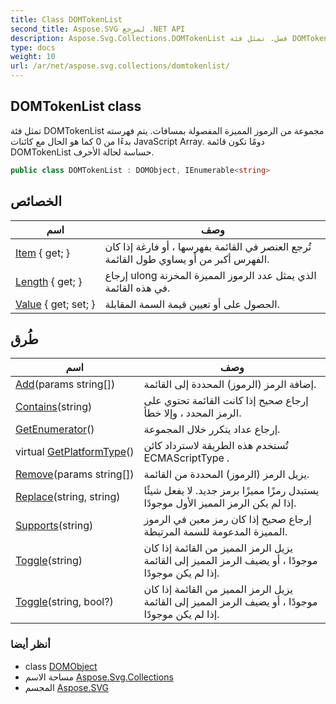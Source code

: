 ```yaml
---
title: Class DOMTokenList
second_title: Aspose.SVG لمرجع .NET API
description: Aspose.Svg.Collections.DOMTokenList فصل. تمثل فئة DOMTokenList مجموعة من الرموز المميزة المفصولة بمسافات. يتم فهرسته بدءًا من 0 كما هو الحال مع كائنات JavaScript Array. دومًا تكون قائمة DOMTokenList حساسة لحالة الأحرف.
type: docs
weight: 10
url: /ar/net/aspose.svg.collections/domtokenlist/
---
```

## DOMTokenList class

تمثل فئة DOMTokenList مجموعة من الرموز المميزة المفصولة بمسافات. يتم فهرسته بدءًا من 0 كما هو الحال مع كائنات JavaScript Array. دومًا تكون قائمة DOMTokenList حساسة لحالة الأحرف.

```csharp
public class DOMTokenList : DOMObject, IEnumerable<string>
```

## الخصائص

| اسم | وصف |
| --- | --- |
| [Item](../../aspose.svg.collections/domtokenlist/item/) { get; } | تُرجع العنصر في القائمة بفهرسها ، أو فارغة إذا كان الفهرس أكبر من أو يساوي طول القائمة. |
| [Length](../../aspose.svg.collections/domtokenlist/length/) { get; } | إرجاع ulong الذي يمثل عدد الرموز المميزة المخزنة في هذه القائمة. |
| [Value](../../aspose.svg.collections/domtokenlist/value/) { get; set; } | الحصول على أو تعيين قيمة السمة المقابلة. |

## طُرق

| اسم | وصف |
| --- | --- |
| [Add](../../aspose.svg.collections/domtokenlist/add/)(params string[]) | إضافة الرمز (الرموز) المحددة إلى القائمة. |
| [Contains](../../aspose.svg.collections/domtokenlist/contains/)(string) | إرجاع صحيح إذا كانت القائمة تحتوي على الرمز المحدد ، وإلا خطأ. |
| [GetEnumerator](../../aspose.svg.collections/domtokenlist/getenumerator/)() | إرجاع عداد يتكرر خلال المجموعة. |
| virtual [GetPlatformType](../../aspose.svg.dom/domobject/getplatformtype/)() | تُستخدم هذه الطريقة لاسترداد كائن ECMAScriptType . |
| [Remove](../../aspose.svg.collections/domtokenlist/remove/)(params string[]) | يزيل الرمز (الرموز) المحددة من القائمة. |
| [Replace](../../aspose.svg.collections/domtokenlist/replace/)(string, string) | يستبدل رمزًا مميزًا برمز جديد. لا يفعل شيئًا إذا لم يكن الرمز المميز الأول موجودًا. |
| [Supports](../../aspose.svg.collections/domtokenlist/supports/)(string) | إرجاع صحيح إذا كان رمز معين في الرموز المميزة المدعومة للسمة المرتبطة. |
| [Toggle](../../aspose.svg.collections/domtokenlist/toggle/#toggle)(string) | يزيل الرمز المميز من القائمة إذا كان موجودًا ، أو يضيف الرمز المميز إلى القائمة إذا لم يكن موجودًا. |
| [Toggle](../../aspose.svg.collections/domtokenlist/toggle/#toggle_1)(string, bool?) | يزيل الرمز المميز من القائمة إذا كان موجودًا ، أو يضيف الرمز المميز إلى القائمة إذا لم يكن موجودًا. |

### أنظر أيضا

* class [DOMObject](../../aspose.svg.dom/domobject/)
* مساحة الاسم [Aspose.Svg.Collections](../../aspose.svg.collections/)
* المجسم [Aspose.SVG](../../)


